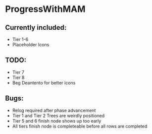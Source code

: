 # ProgressWithMAM

## Currently included:

* Tier 1-6
* Placeholder Icons

## TODO:

* Tier 7
* Tier 8
* Beg Deantento for better icons

## Bugs:
* Relog required after phase advancement
* Tier 1 and Tier 2 Trees are weirdly positioned
* Tier 5 and 6 finish node shows up too early
* All tiers finish node is completeable before all rows are completed